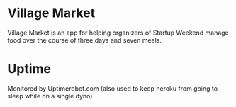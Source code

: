 # Village Market
Village Market is an app for helping organizers of Startup Weekend manage food over the course of three days and seven meals.


# Uptime
Monitored by Uptimerobot.com (also used to keep heroku from going to sleep while on a single dyno)


